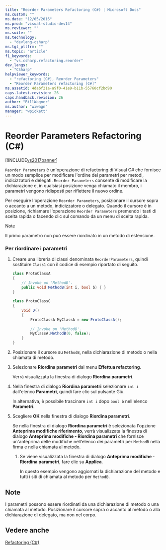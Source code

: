 ```yaml
---
title: "Reorder Parameters Refactoring (C#) | Microsoft Docs"
ms.custom: ""
ms.date: "12/05/2016"
ms.prod: "visual-studio-dev14"
ms.reviewer: ""
ms.suite: ""
ms.technology: 
  - "devlang-csharp"
ms.tgt_pltfrm: ""
ms.topic: "article"
f1_keywords: 
  - "vs.csharp.refactoring.reorder"
dev_langs: 
  - "CSharp"
helpviewer_keywords: 
  - "refactoring [C#], Reorder Parameters"
  - "Reorder Parameters refactoring [C#]"
ms.assetid: 4dabf21a-a9f0-41e9-b11b-55760cf2bd90
caps.latest.revision: 26
caps.handback.revision: 26
author: "BillWagner"
ms.author: "wiwagn"
manager: "wpickett"
---
```

# Reorder Parameters Refactoring (C#)
[!INCLUDE[vs2017banner](../code-quality/includes/vs2017banner.md)]

`Reorder Parameters` è un'operazione di refactoring di Visual C\# che fornisce un modo semplice per modificare l'ordine dei parametri per metodi, indicizzatori e delegati.  `Reorder Parameters` consente di modificare la dichiarazione e, in qualsiasi posizione venga chiamato il membro, i parametri vengono ridisposti per riflettere il nuovo ordine.  
  
 Per eseguire l'operazione `Reorder Parameters`, posizionare il cursore sopra o accanto a un metodo, indicizzatore o delegato.  Quando il cursore è in posizione, richiamare l'operazione `Reorder Parameters` premendo i tasti di scelta rapida o facendo clic sul comando da un menu di scelta rapida.  
  
> [!NOTE]
>  Il primo parametro non può essere riordinato in un metodo di estensione.  
  
### Per riordinare i parametri  
  
1.  Creare una libreria di classi denominata `ReorderParameters`, quindi sostituire `Class1` con il codice di esempio riportato di seguito.  
  
    ```c#  
    class ProtoClassA  
    {  
        // Invoke on 'MethodB'.  
        public void MethodB(int i, bool b) { }  
    }  
  
    class ProtoClassC  
    {  
        void D()  
        {  
            ProtoClassA MyClassA = new ProtoClassA();  
  
            // Invoke on 'MethodB'.  
            MyClassA.MethodB(0, false);  
        }  
    }  
    ```  
  
2.  Posizionare il cursore su `MethodB`, nella dichiarazione di metodo o nella chiamata di metodo.  
  
3.  Selezionare **Riordina parametri** dal menu **Effettua refactoring**.  
  
     Verrà visualizzata la finestra di dialogo **Riordina parametri**.  
  
4.  Nella finestra di dialogo **Riordina parametri** selezionare `int i` dall'elenco **Parametri**, quindi fare clic sul pulsante Giù.  
  
     In alternativa, è possibile trascinare `int i` dopo `bool b` nell'elenco **Parametri**.  
  
5.  Scegliere **OK** nella finestra di dialogo **Riordina parametri**.  
  
     Se nella finestra di dialogo **Riordina parametri** è selezionata l'opzione **Anteprima modifiche riferimento**, verrà visualizzata la finestra di dialogo **Anteprima modifiche \- Riordina parametri** che fornisce un'anteprima delle modifiche nell'elenco dei parametri per `MethodB` nella firma e nella chiamata al metodo.  
  
    1.  Se viene visualizzata la finestra di dialogo **Anteprima modifiche \- Riordina parametri**, fare clic su **Applica**.  
  
         In questo esempio vengono aggiornati la dichiarazione del metodo e tutti i siti di chiamata al metodo per `MethodB`.  
  
## Note  
 I parametri possono essere riordinati da una dichiarazione di metodo o una chiamata al metodo.  Posizionare il cursore sopra o accanto al metodo o alla dichiarazione di delegato, ma non nel corpo.  
  
## Vedere anche  
 [Refactoring \(C\#\)](../csharp-ide/refactoring-csharp.md)